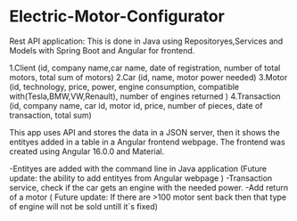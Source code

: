 # Electric-Motor-Configurator
Rest API application: This is done in Java using Repositoryes,Services and Models with Spring Boot and Angular for frontend.

1.Client (id, company name,car name, date of registration, number of total motors, total sum of motors)
2.Car (id, name, motor power needed)
3.Motor (id, technology, price, power, engine consumption, compatible with(Tesla,BMW,VW,Renault), number of engines returned )
4.Transaction (id, company name, car id, motor id, price, number of pieces, date of transaction, total sum)

This app uses API and stores the data in a JSON server, then it shows the entityes added in a table in a Angular frontend webpage. The frontend was created using Angular 16.0.0 and Material.

-Entityes are added with the command line in Java application (Future update: the ability to add entityes from Angular webpage )
-Transaction service, check if the car gets an engine with the needed power.
-Add return of a motor ( Future update: If there are >100 motor sent back then that type of engine will not be sold untill it`s fixed)
